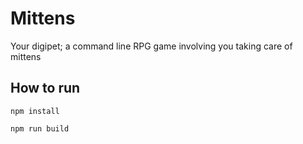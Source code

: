 # Mittens
 Your digipet; a command line RPG game involving you taking care of mittens

## How to run

`npm install`

`npm run build`
